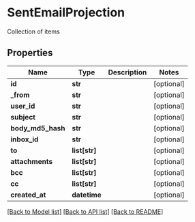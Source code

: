 # SentEmailProjection

Collection of items
## Properties
Name | Type | Description | Notes
------------ | ------------- | ------------- | -------------
**id** | **str** |  | [optional] 
**_from** | **str** |  | [optional] 
**user_id** | **str** |  | [optional] 
**subject** | **str** |  | [optional] 
**body_md5_hash** | **str** |  | [optional] 
**inbox_id** | **str** |  | [optional] 
**to** | **list[str]** |  | [optional] 
**attachments** | **list[str]** |  | [optional] 
**bcc** | **list[str]** |  | [optional] 
**cc** | **list[str]** |  | [optional] 
**created_at** | **datetime** |  | [optional] 

[[Back to Model list]](../README#documentation-for-models) [[Back to API list]](../README#documentation-for-api-endpoints) [[Back to README]](../README)


